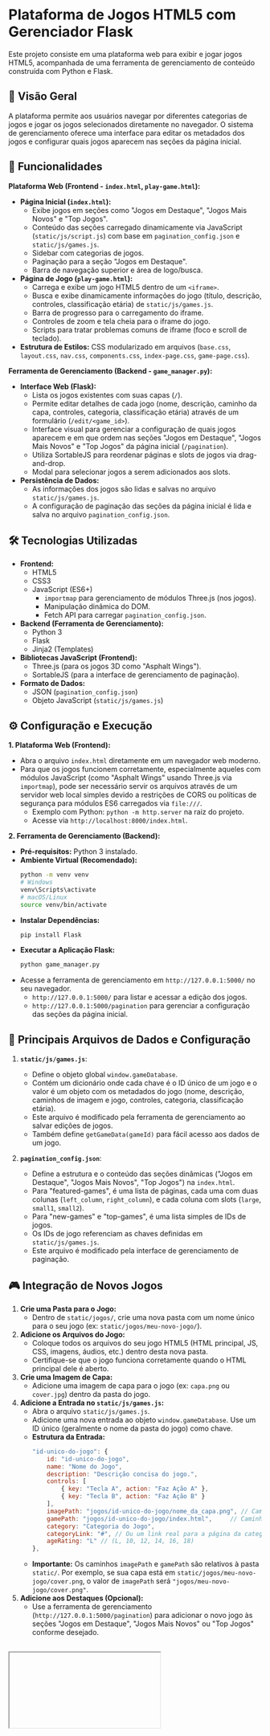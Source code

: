 # Plataforma de Jogos HTML5 com Gerenciador Flask

Este projeto consiste em uma plataforma web para exibir e jogar jogos HTML5, acompanhada de uma ferramenta de gerenciamento de conteúdo construída com Python e Flask.

## 🚀 Visão Geral

A plataforma permite aos usuários navegar por diferentes categorias de jogos e jogar os jogos selecionados diretamente no navegador. O sistema de gerenciamento oferece uma interface para editar os metadados dos jogos e configurar quais jogos aparecem nas seções da página inicial.

## 🌟 Funcionalidades

**Plataforma Web (Frontend - `index.html`, `play-game.html`):**

*   **Página Inicial (`index.html`):**
    *   Exibe jogos em seções como "Jogos em Destaque", "Jogos Mais Novos" e "Top Jogos".
    *   Conteúdo das seções carregado dinamicamente via JavaScript (`static/js/script.js`) com base em `pagination_config.json` e `static/js/games.js`.
    *   Sidebar com categorias de jogos.
    *   Paginação para a seção "Jogos em Destaque".
    *   Barra de navegação superior e área de logo/busca.
*   **Página de Jogo (`play-game.html`):**
    *   Carrega e exibe um jogo HTML5 dentro de um `<iframe>`.
    *   Busca e exibe dinamicamente informações do jogo (título, descrição, controles, classificação etária) de `static/js/games.js`.
    *   Barra de progresso para o carregamento do iframe.
    *   Controles de zoom e tela cheia para o iframe do jogo.
    *   Scripts para tratar problemas comuns de iframe (foco e scroll de teclado).
*   **Estrutura de Estilos:** CSS modularizado em arquivos (`base.css`, `layout.css`, `nav.css`, `components.css`, `index-page.css`, `game-page.css`).

**Ferramenta de Gerenciamento (Backend - `game_manager.py`):**

*   **Interface Web (Flask):**
    *   Lista os jogos existentes com suas capas (`/`).
    *   Permite editar detalhes de cada jogo (nome, descrição, caminho da capa, controles, categoria, classificação etária) através de um formulário (`/edit/<game_id>`).
    *   Interface visual para gerenciar a configuração de quais jogos aparecem e em que ordem nas seções "Jogos em Destaque", "Jogos Mais Novos" e "Top Jogos" da página inicial (`/pagination`).
    *   Utiliza SortableJS para reordenar páginas e slots de jogos via drag-and-drop.
    *   Modal para selecionar jogos a serem adicionados aos slots.
*   **Persistência de Dados:**
    *   As informações dos jogos são lidas e salvas no arquivo `static/js/games.js`.
    *   A configuração de paginação das seções da página inicial é lida e salva no arquivo `pagination_config.json`.

## 🛠️ Tecnologias Utilizadas

*   **Frontend:**
    *   HTML5
    *   CSS3
    *   JavaScript (ES6+)
        *   `importmap` para gerenciamento de módulos Three.js (nos jogos).
        *   Manipulação dinâmica do DOM.
        *   Fetch API para carregar `pagination_config.json`.
*   **Backend (Ferramenta de Gerenciamento):**
    *   Python 3
    *   Flask
    *   Jinja2 (Templates)
*   **Bibliotecas JavaScript (Frontend):**
    *   Three.js (para os jogos 3D como "Asphalt Wings").
    *   SortableJS (para a interface de gerenciamento de paginação).
*   **Formato de Dados:**
    *   JSON (`pagination_config.json`)
    *   Objeto JavaScript (`static/js/games.js`)

## ⚙️ Configuração e Execução

**1. Plataforma Web (Frontend):**

*   Abra o arquivo `index.html` diretamente em um navegador web moderno.
*   Para que os jogos funcionem corretamente, especialmente aqueles com módulos JavaScript (como "Asphalt Wings" usando Three.js via `importmap`), pode ser necessário servir os arquivos através de um servidor web local simples devido a restrições de CORS ou políticas de segurança para módulos ES6 carregados via `file:///`.
    *   Exemplo com Python: `python -m http.server` na raiz do projeto.
    *   Acesse via `http://localhost:8000/index.html`.

**2. Ferramenta de Gerenciamento (Backend):**

*   **Pré-requisitos:** Python 3 instalado.
*   **Ambiente Virtual (Recomendado):**
    ```bash
    python -m venv venv
    # Windows
    venv\Scripts\activate
    # macOS/Linux
    source venv/bin/activate
    ```
*   **Instalar Dependências:**
    ```bash
    pip install Flask
    ```
*   **Executar a Aplicação Flask:**
    ```bash
    python game_manager.py
    ```
*   Acesse a ferramenta de gerenciamento em `http://127.0.0.1:5000/` no seu navegador.
    *   `http://127.0.0.1:5000/` para listar e acessar a edição dos jogos.
    *   `http://127.0.0.1:5000/pagination` para gerenciar a configuração das seções da página inicial.

## 📄 Principais Arquivos de Dados e Configuração

1.  **`static/js/games.js`**:
    *   Define o objeto global `window.gameDatabase`.
    *   Contém um dicionário onde cada chave é o ID único de um jogo e o valor é um objeto com os metadados do jogo (nome, descrição, caminhos de imagem e jogo, controles, categoria, classificação etária).
    *   Este arquivo é modificado pela ferramenta de gerenciamento ao salvar edições de jogos.
    *   Também define `getGameData(gameId)` para fácil acesso aos dados de um jogo.

2.  **`pagination_config.json`**:
    *   Define a estrutura e o conteúdo das seções dinâmicas ("Jogos em Destaque", "Jogos Mais Novos", "Top Jogos") na `index.html`.
    *   Para "featured-games", é uma lista de páginas, cada uma com duas colunas (`left_column`, `right_column`), e cada coluna com slots (`large`, `small1`, `small2`).
    *   Para "new-games" e "top-games", é uma lista simples de IDs de jogos.
    *   Os IDs de jogo referenciam as chaves definidas em `static/js/games.js`.
    *   Este arquivo é modificado pela interface de gerenciamento de paginação.

## 🎮 Integração de Novos Jogos

1.  **Crie uma Pasta para o Jogo:**
    *   Dentro de `static/jogos/`, crie uma nova pasta com um nome único para o seu jogo (ex: `static/jogos/meu-novo-jogo/`).
2.  **Adicione os Arquivos do Jogo:**
    *   Coloque todos os arquivos do seu jogo HTML5 (HTML principal, JS, CSS, imagens, áudios, etc.) dentro desta nova pasta.
    *   Certifique-se que o jogo funciona corretamente quando o HTML principal dele é aberto.
3.  **Crie uma Imagem de Capa:**
    *   Adicione uma imagem de capa para o jogo (ex: `capa.png` ou `cover.jpg`) dentro da pasta do jogo.
4.  **Adicione a Entrada no `static/js/games.js`:**
    *   Abra o arquivo `static/js/games.js`.
    *   Adicione uma nova entrada ao objeto `window.gameDatabase`. Use um ID único (geralmente o nome da pasta do jogo) como chave.
    *   **Estrutura da Entrada:**
        ```javascript
        "id-unico-do-jogo": {
            id: "id-unico-do-jogo",
            name: "Nome do Jogo",
            description: "Descrição concisa do jogo.",
            controls: [
                { key: "Tecla A", action: "Faz Ação A" },
                { key: "Tecla B", action: "Faz Ação B" }
            ],
            imagePath: "jogos/id-unico-do-jogo/nome_da_capa.png", // Caminho relativo à raiz do projeto (sem 'static/')
            gamePath: "jogos/id-unico-do-jogo/index.html",     // Caminho relativo à raiz do projeto (sem 'static/')
            category: "Categoria do Jogo",
            categoryLink: "#", // Ou um link real para a página da categoria
            ageRating: "L" // (L, 10, 12, 14, 16, 18)
        },
        ```
    *   **Importante:** Os caminhos `imagePath` e `gamePath` são relativos à pasta `static/`. Por exemplo, se sua capa está em `static/jogos/meu-novo-jogo/cover.png`, o valor de `imagePath` será `"jogos/meu-novo-jogo/cover.png"`.
5.  **Adicione aos Destaques (Opcional):**
    *   Use a ferramenta de gerenciamento (`http://127.0.0.1:5000/pagination`) para adicionar o novo jogo às seções "Jogos em Destaque", "Jogos Mais Novos" ou "Top Jogos" conforme desejado.

## <iframe> Considerações para Jogos

Ao incorporar jogos HTML5 via `<iframe>`:

1.  **Foco do Teclado:**
    *   O iframe precisa ter foco para receber eventos de teclado.
    *   O script em `play-game.html` tenta devolver o foco ao iframe se o usuário clicar fora dele (em áreas não interativas da página principal).
2.  **Eventos de Teclado e Scroll da Página:**
    *   Teclas como Setas (Cima/Baixo) ou Espaço podem causar scroll na página principal.
    *   O `play-game.html` inclui um listener para `event.preventDefault()` para as teclas de seta.
    *   É recomendado que o próprio jogo também utilize `event.preventDefault()` para as teclas que ele controla, para evitar comportamentos indesejados.
3.  **Comunicação com o Iframe (Avançado):**
    *   Se o jogo precisar comunicar informações de volta para a página principal (ex: pontuação final), utilize `window.postMessage()`.
4.  **Permissões do Iframe:**
    *   Para funcionalidades como tela cheia, o atributo `allowfullscreen` deve estar presente na tag `<iframe>`.
    *   Outras permissões (`camera`, `microphone`) podem ser necessárias dependendo do jogo, usando o atributo `allow`.